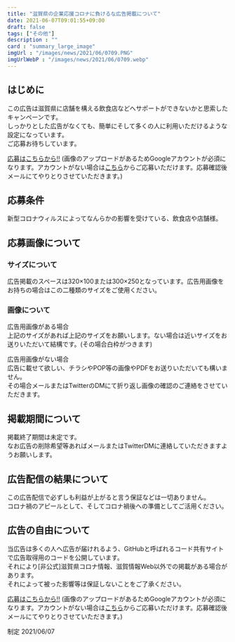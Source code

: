 ```yaml
---
title: "滋賀県の企業応援コロナに負けるな広告掲載について"
date: 2021-06-07T09:01:55+09:00
draft: false
tags: ["その他"]
description : ""
card : "summary_large_image"
imgUrl : "/images/news/2021/06/0709.PNG"
imgUrlWebP : "/images/news/2021/06/0709.webp"
---
```

## はじめに
この広告は滋賀県に店舗を構える飲食店などへサポートができないかと思索したキャンペーンです。  
しっかりとした広告がなくても、簡単にそして多くの人に利用いただけるような設定になっています。  
ご応募お待ちしています。

[応募はこちらから!!](https://forms.gle/cUA3jZ6hoz6Q8Tta6)
(画像のアップロードがあるためGoogleアカウントが必須になります。アカウントがない場合は[こちら](https://forms.gle/6vsYfL8v32M4BPoz6)からご応募いただけます。応募確認後メールにてやりとりさせていただきます。)

## 応募条件
新型コロナウィルスによってなんらかの影響を受けている、飲食店や店舗様。

## 応募画像について
### サイズについて
広告掲載のスペースは320×100または300×250となっています。広告用画像をお持ちの場合はこの二種類のサイズをご使用ください。  

### 画像について
広告用画像がある場合  
上記のサイズがあれば上記のサイズをお願いします。ない場合は近いサイズをお送りいただいて結構です。(その場合白枠がつきます)

広告用画像がない場合  
広告に載せて欲しい、チラシやPOP等の画像やPDFをお送りいただいても構いません。  
その場合メールまたはTwitterのDMにて折り返し画像の確認のご連絡をさせていただきます。

## 掲載期間について
掲載終了期間は未定です。  
なお広告の削除希望等あればメールまたはTwitterDMに連絡していただきますようお願いします。

## 広告配信の結果について
この広告配信で必ずしも利益が上がると言う保証などは一切ありません。  
コロナ禍のアピールとして、そしてコロナ禍後への準備としてご活用ください。

## 広告の自由について
当広告は多くの人へ広告が届けれるよう、GitHubと呼ばれるコード共有サイトで広告取得用のコードを公開しています。  
それにより[非公式]滋賀県コロナ情報、滋賀情報Web以外での掲載がある場合があります。  
それによって被った影響等は保証しないことをご了承ください。

[応募はこちらから!!](https://forms.gle/cUA3jZ6hoz6Q8Tta6)
(画像のアップロードがあるためGoogleアカウントが必須になります。アカウントがない場合は[こちら](https://forms.gle/6vsYfL8v32M4BPoz6)からご応募いただけます。応募確認後メールにてやりとりさせていただきます。)


制定 2021/06/07